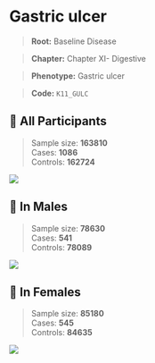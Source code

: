 # Gastric ulcer

> **Root:** Baseline Disease  

> **Chapter:** Chapter XI- Digestive  

> **Phenotype:** Gastric ulcer  

> **Code:** `K11_GULC`

## 🧪 All Participants  
> Sample size: **163810**  
> Cases: **1086**  
> Controls: **162724**
<img src="/Disease/Figures/ALL/Baseline/K11_GULC.png"/>
<CsvTable src="/Disease_Data/ALL/Baseline/LG_K11_GULC.csv" label="🔍 View full results" />

## 👨 In Males  
> Sample size: **78630**  
> Cases: **541**  
> Controls: **78089**
<img src="/Disease/Figures/Male/Baseline/K11_GULC.png"/>
<CsvTable src="/Disease_Data/Male/Baseline/LG_K11_GULC.csv" label="🔍 View full results" />

## 👩 In Females  
> Sample size: **85180**  
> Cases: **545**  
> Controls: **84635**
<img src="/Disease/Figures/Female/Baseline/K11_GULC.png"/>
<CsvTable src="/Disease_Data/Female/Baseline/LG_K11_GULC.csv" label="🔍 View full results" />
